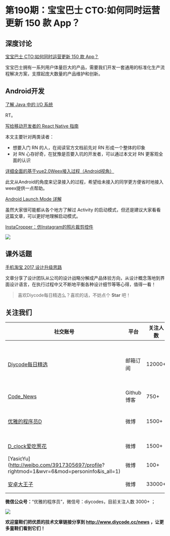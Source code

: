 # 第190期：宝宝巴士 CTO:如何同时运营更新 150 款 App？


## 深度讨论

[宝宝巴士 CTO:如何同时运营更新 150 款 App？](https://www.diycode.cc/topics/668)

宝宝巴士拥有一系列用户体量巨大的产品，需要我们开发一套通用的标准化生产流程解决方案，支撑起庞大数量的产品维护和创新。



## Android开发

[了解 Java 中的 I/O 系统](https://www.diycode.cc/topics/670)

RT。

[写给移动开发者的 React Native 指南](https://www.diycode.cc/news/2121)

本文主要针对两类读者：

- 想要入门 RN 的人，在阅读官方文档前先对 RN 形成一个整体的印象
- 对 RN 心存好奇，在犹豫是否要入坑的开发者，可以通过本文对 RN 更客观全面的认识

[详细全面的基于vue2.0Weex接入过程（Android视角）](https://www.diycode.cc/news/2122)

此文从Android的角度来记录接入的过程，希望给未接入的同学更方便省时地接入weex提供一点帮助。

[Android Launch Mode 详解](https://www.diycode.cc/news/2123)

虽然大家很可能都从各个地方了解过 Activity 的启动模式，但还是建议大家看看这篇文章，可以更好地理解启动模式。

[InstaCropper：仿Instagram的照片裁剪控件](https://github.com/yasharpm/InstaCropper)

![](https://cloud.githubusercontent.com/assets/4597931/23830368/724ddf70-071e-11e7-9d7e-65615be8d5e6.gif)

## 课外话题

[手机淘宝 2017 设计升级思路](https://www.diycode.cc/news/2120)

文章分享了设计团队从公司的设计战略分解成产品体验方向，从设计概念落地到界面设计语言，在执行过程中又不断地平衡各种设计细节等等心得，值得一看！

> 喜欢Diycode每日精选么？喜欢的话，不妨点个 **Star** 吧！

## 关注我们

| 社交账号  |  平台  | 关注人数 | 说明 |
| -------- | -------- | -------- | -------- |
| [Diycode每日精选](http://list.qq.com/cgi-bin/qf_invite?id=d469993d2c888e971c0fbb2309c4d84256968386b126b967)|   邮箱订阅  | 12000+ | 每日分享一次Android、iOS、Swfit技术干货  |
| [Code_News](https://github.com/DiyCodes/code_news) |    Github博客  |750+ | 每日邮件推送列表  |
| [优雅的程序员D](http://weibo.com/u/5891258264) |   微博  | 1500+ | 官方微博，每日分享开源信息  |
| [D_clock爱吃葱花](http://weibo.com/u/2480694892)  |   微博  | 1500+ | 日报发起人  |
|[YasicYu](http://weibo.com/3917305697/profile? rightmod=1&wvr=6&mod=personinfo&is_all=1)  |   微博  | 100+ | 日报发起人  |
|[安卓大王子](http://weibo.com/apkbus/)   |   微博  | 33000+ | 日报发起人  |

**微信公众号：**“优雅的程序员”，微信号：diycodes，目前关注人数 3000+ ；

![](http://upload-images.jianshu.io/upload_images/1846413-b42abfa70f909099.jpg?imageMogr2/auto-orient/strip%7CimageView2/2/w/1240)

**欢迎童鞋们把优质的技术文章链接分享到 http://www.diycode.cc/news ，让更多童鞋们看到它们！**
